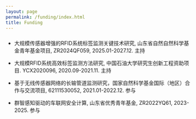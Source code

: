 ```yaml
---
layout: page
permalink: /funding/index.html
title: Funding
---
```


<h3><font face="新罗马"></font></h3>

- <font face="">大规模传感器增强的RFID系统标签监测关键技术研究, 山东省自然自然科学基金青年基金项目, ZR2024QF059, 2025.01-2027.12. 主持</font>

- <font face="">大规模RFID系统高效标签监测方法研究, 中国石油大学研究生创新工程资助项目. YCX2020096, 2020.09-2021.11. 主持</font>

- <font face="">基于无线传感器网络的长输管道监测研究，国家自然科学基金国际（地区）合作与交流项目, 62111530052, 2021.01-2022.12. 参与</font>

- <font face="">群智感知驱动的车联网安全计算, 山东省优秀青年基金, ZR2022YQ61, 2023-2025. 参与</font>
